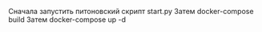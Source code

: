 Сначала запустить питоновский скрипт start.py
Затем docker-compose build
Затем docker-compose up -d
